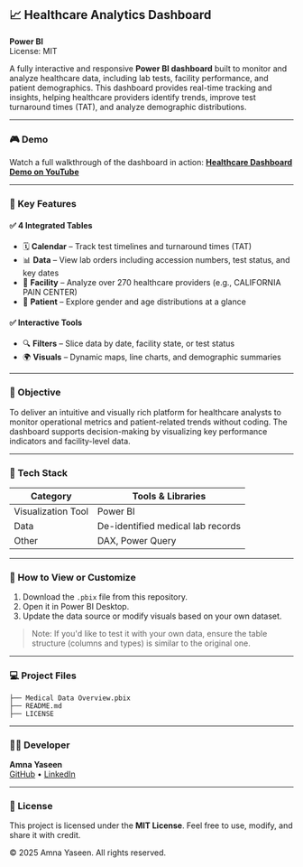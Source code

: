 ## 📈 Healthcare Analytics Dashboard  
**Power BI**  
License: MIT

A fully interactive and responsive **Power BI dashboard** built to monitor and analyze healthcare data, including lab tests, facility performance, and patient demographics. This dashboard provides real-time tracking and insights, helping healthcare providers identify trends, improve test turnaround times (TAT), and analyze demographic distributions.

---

### 🎮 Demo
Watch a full walkthrough of the dashboard in action:
**[Healthcare Dashboard Demo on YouTube](https://youtu.be/nYaxTCHlA2k)**

---

### 🌟 Key Features

#### ✅ 4 Integrated Tables
- 🗓️ **Calendar** – Track test timelines and turnaround times (TAT)
- 📊 **Data** – View lab orders including accession numbers, test status, and key dates
- 🏥 **Facility** – Analyze over 270 healthcare providers (e.g., CALIFORNIA PAIN CENTER)
- 👤 **Patient** – Explore gender and age distributions at a glance

#### ✅ Interactive Tools
- 🔍 **Filters** – Slice data by date, facility state, or test status
- 🌍 **Visuals** – Dynamic maps, line charts, and demographic summaries

---

### 📅 Objective
To deliver an intuitive and visually rich platform for healthcare analysts to monitor operational metrics and patient-related trends without coding. The dashboard supports decision-making by visualizing key performance indicators and facility-level data.

---

### 💪 Tech Stack
| Category           | Tools & Libraries       |
|--------------------|--------------------------|
| Visualization Tool | Power BI                |
| Data               | De-identified medical lab records |
| Other              | DAX, Power Query         |

---

### 🚀 How to View or Customize
1. Download the `.pbix` file from this repository.
2. Open it in Power BI Desktop.
3. Update the data source or modify visuals based on your own dataset.

> Note: If you'd like to test it with your own data, ensure the table structure (columns and types) is similar to the original one.

---

### 💻 Project Files
```
├── Medical Data Overview.pbix
├── README.md
├── LICENSE
```

---

### 👩‍💻 Developer
**Amna Yaseen**  
[GitHub](https://github.com/AmnaaYaseen) • [LinkedIn](www.linkedin.com/in/amnaa-yaseen)

---

### 📄 License
This project is licensed under the **MIT License**. 
Feel free to use, modify, and share it with credit.

© 2025 Amna Yaseen. All rights reserved.
